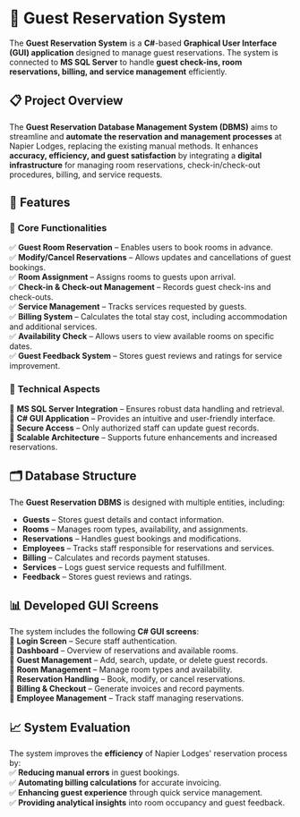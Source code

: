 # 🏨 Guest Reservation System  

The **Guest Reservation System** is a **C#**-based **Graphical User Interface (GUI) application** designed to manage guest reservations. The system is connected to **MS SQL Server** to handle **guest check-ins, room reservations, billing, and service management** efficiently.  

## 📋 Project Overview  

The **Guest Reservation Database Management System (DBMS)** aims to streamline and **automate the reservation and management processes** at Napier Lodges, replacing the existing manual methods. It enhances **accuracy, efficiency, and guest satisfaction** by integrating a **digital infrastructure** for managing room reservations, check-in/check-out procedures, billing, and service requests.  

## 🎯 Features  

### 🔹 **Core Functionalities**  
✅ **Guest Room Reservation** – Enables users to book rooms in advance.  
✅ **Modify/Cancel Reservations** – Allows updates and cancellations of guest bookings.  
✅ **Room Assignment** – Assigns rooms to guests upon arrival.  
✅ **Check-in & Check-out Management** – Records guest check-ins and check-outs.  
✅ **Service Management** – Tracks services requested by guests.  
✅ **Billing System** – Calculates the total stay cost, including accommodation and additional services.  
✅ **Availability Check** – Allows users to view available rooms on specific dates.  
✅ **Guest Feedback System** – Stores guest reviews and ratings for service improvement.  

### 🔹 **Technical Aspects**  
🔹 **MS SQL Server Integration** – Ensures robust data handling and retrieval.  
🔹 **C# GUI Application** – Provides an intuitive and user-friendly interface.  
🔹 **Secure Access** – Only authorized staff can update guest records.  
🔹 **Scalable Architecture** – Supports future enhancements and increased reservations.  

## 🗂 Database Structure  

The **Guest Reservation DBMS** is designed with multiple entities, including:  

- **Guests** – Stores guest details and contact information.  
- **Rooms** – Manages room types, availability, and assignments.  
- **Reservations** – Handles guest bookings and modifications.  
- **Employees** – Tracks staff responsible for reservations and services.  
- **Billing** – Calculates and records payment statuses.  
- **Services** – Logs guest service requests and fulfillment.  
- **Feedback** – Stores guest reviews and ratings.  

## 📊 Developed GUI Screens  

The system includes the following **C# GUI screens**:  
📌 **Login Screen** – Secure staff authentication.  
📌 **Dashboard** – Overview of reservations and available rooms.  
📌 **Guest Management** – Add, search, update, or delete guest records.  
📌 **Room Management** – Manage room types and availability.  
📌 **Reservation Handling** – Book, modify, or cancel reservations.  
📌 **Billing & Checkout** – Generate invoices and record payments.  
📌 **Employee Management** – Track staff managing reservations.  

## 📈 System Evaluation  

The system improves the **efficiency** of Napier Lodges' reservation process by:  
✅ **Reducing manual errors** in guest bookings.  
✅ **Automating billing calculations** for accurate invoicing.  
✅ **Enhancing guest experience** through quick service management.  
✅ **Providing analytical insights** into room occupancy and guest feedback.  

